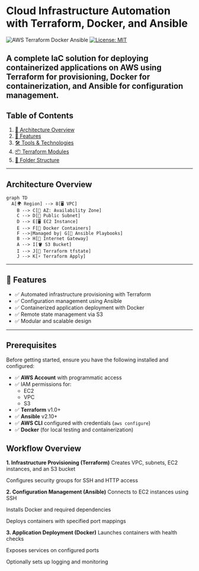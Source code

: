 # Cloud Infrastructure Automation with Terraform, Docker, and Ansible

![AWS Terraform Docker Ansible](https://img.shields.io/badge/AWS-Terraform_Ansible_Docker-orange) 
[![License: MIT](https://img.shields.io/badge/License-MIT-blue.svg)](LICENSE)

A complete IaC solution for deploying containerized applications on AWS using Terraform for provisioning, Docker for containerization, and Ansible for configuration management.
---
## Table of Contents

1. [📌 Architecture Overview](#-Architecture-Overview)
2. [🚀 Features](#-Featuress)
3. [🛠️ Tools & Technologies](#️-tools--technologies)
4. [📦 Terraform Modules](#-terraform-modules)
5. [📂 Folder Structure](#-folder-structure)

---
## Architecture Overview
``` mermaid
graph TD
  A[🌍 Region] --> B[🖥️ VPC]
    B --> C[📍 AZ: Availability Zone]
    C --> D[📶 Public Subnet]
    D --> E[🖥️ EC2 Instance]
    E --> F[🐳 Docker Containers]
    F -->|Managed by| G[🤖 Ansible Playbooks]
    B --> H[🌉 Internet Gateway]
    A --> I[🪣 S3 Bucket]
    I --> J[📁 Terraform tfstate]
    J --> K[⚡ Terraform Apply]
```
---

## 🚀 Features

- ✅ Automated infrastructure provisioning with Terraform
- ✅ Configuration management using Ansible
- ✅ Containerized application deployment with Docker
- ✅ Remote state management via S3
- ✅ Modular and scalable design

---
## Prerequisites

Before getting started, ensure you have the following installed and configured:

- ✅ **AWS Account** with programmatic access
- ✅ IAM permissions for:
  - EC2
  - VPC
  - S3
- ✅ **Terraform** v1.0+
- ✅ **Ansible** v2.10+
- ✅ **AWS CLI** configured with credentials (`aws configure`)
- ✅ **Docker** (for local testing and containerization)

## Workflow Overview
**1. Infrastructure Provisioning (Terraform)**
Creates VPC, subnets, EC2 instances, and an S3 bucket

Configures security groups for SSH and HTTP access

**2. Configuration Management (Ansible)**
Connects to EC2 instances using SSH

Installs Docker and required dependencies

Deploys containers with specified port mappings

**3. Application Deployment (Docker)**
Launches containers with health checks

Exposes services on configured ports

Optionally sets up logging and monitoring


